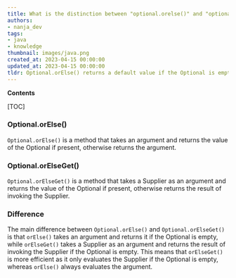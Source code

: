 ```yaml
---
title: What is the distinction between "optional.orelse()" and "optional.orelseget()"?
authors:
- nanja_dev
tags:
- java
- knowledge
thumbnail: images/java.png
created_at: 2023-04-15 00:00:00
updated_at: 2023-04-15 00:00:00
tldr: Optional.orElse() returns a default value if the Optional is empty, while Optional.orElseGet() returns the result of a Supplier if the Optional is empty.
---
```


**Contents**

[TOC]

### Optional.orElse()
`Optional.orElse()` is a method that takes an argument and returns the value of the Optional if present, otherwise returns the argument.

### Optional.orElseGet()
`Optional.orElseGet()` is a method that takes a Supplier as an argument and returns the value of the Optional if present, otherwise returns the result of invoking the Supplier.

### Difference
The main difference between `Optional.orElse()` and `Optional.orElseGet()` is that `orElse()` takes an argument and returns it if the Optional is empty, while `orElseGet()` takes a Supplier as an argument and returns the result of invoking the Supplier if the Optional is empty. This means that `orElseGet()` is more efficient as it only evaluates the Supplier if the Optional is empty, whereas `orElse()` always evaluates the argument.
